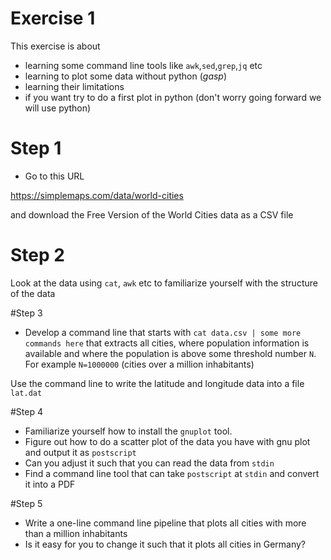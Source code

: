 # Exercise 1

This exercise is about
* learning some command line tools like `awk`,`sed`,`grep`,`jq` etc
* learning to plot some data without python (*gasp*)
* learning their limitations
* if you want try to do a first plot in python (don't worry going forward we will use python)

# Step 1

* Go to this URL 

https://simplemaps.com/data/world-cities

and download the Free Version of the World Cities data as a CSV file

# Step 2 

Look at the data using `cat`, `awk` etc to familiarize yourself with the structure of the data

#Step 3

* Develop a command line that starts with `cat data.csv | some more commands here`
that extracts all cities, where population information is available and where the
population is above some threshold number `N`. For example `N=1000000` (cities over a million inhabitants)

Use the command line to write the latitude and longitude data into a file `lat.dat`

#Step 4

* Familiarize yourself how to install the `gnuplot` tool.
* Figure out how to do a scatter plot of the data you have with gnu plot and output it as `postscript`
* Can you adjust it such that you can read the data from `stdin`
* Find a command line tool that can take `postscript` at `stdin` and convert it into a PDF

#Step 5

* Write a one-line command line pipeline that plots all cities with more than a million inhabitants
* Is it easy for you to change it such that it plots all cities in Germany?
